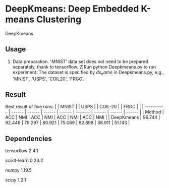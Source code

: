 # DeepKmeans: Deep Embedded K-means Clustering
DeepKmeans

## Usage
1) Data preparation.
'MNIST' data set does not need to be prepared separately, thank to tensorflow. 
2)Run python Deepkmeans.py  to run experiment. The dataset is specified by $ds_name$ in Deepkmeans.py, e.g., 'MNIST', 'USPS', 'COIL20', 'FRGC'.

## Result
Best result of five runs:
|            | MNIST  |        | USPS   |        | COIL-20 |        | FRGC   |        |
| ---------- | ------ | ------ | ------ | ------ | ------- | ------ | ------ | ------ |
| Method     | ACC    | NMI    | ACC    | NMI    | ACC     | NMI    | ACC    | NMI    |
| DeepKmeans | 96.744 | 92.446 | 79.297 | 80.921 | 75.069  | 82.898 | 38.911 | 51.143 |

## Dependencies
tensorflow 2.4.1

scikit-learn 0.23.2

numpy 1.19.5

scipy 1.2.1
